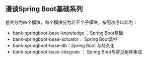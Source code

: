 
## 漫谈Spring Boot基础系列

总共分为四个模块，每个模块分为若干个子模块，按照次序以此为：
- bank-springboot-base-knowledge ：Spring Boot基础
- bank-springboot-base-actuator：  Spring Boot监控
- bank-springboot-base-db：Spring Boot 与持久化
- bank-springboot-base-integrate ： Spring Boot与常见组件集成
